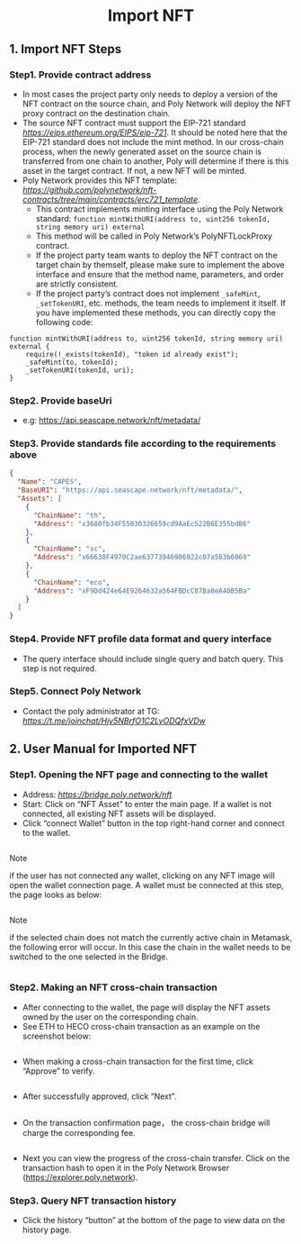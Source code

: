 <h1 align="center">Import NFT</h1>

## 1. Import NFT Steps

### Step1. Provide contract address

- In most cases the project party only needs to deploy a version of the NFT contract on the source chain, and Poly
  Network will deploy the NFT proxy contract on the destination chain.
- The source NFT contract must support the EIP-721 standard *https://eips.ethereum.org/EIPS/eip-721*. It should be noted
  here that the EIP-721 standard does not include the mint method. In our cross-chain process, when the newly generated
  asset on the source chain is transferred from one chain to another, Poly will determine if there is this asset in the
  target contract. If not, a new NFT will be minted.
- Poly Network provides this NFT
  template: *https://github.com/polynetwork/nft-contracts/tree/main/contracts/erc721_template*.
    - This contract implements minting interface using the Poly Network standard:
      `function mintWithURI(address to, uint256 tokenId, string memory uri) external`
    - This method will be called in Poly Network’s PolyNFTLockProxy contract.
    - If the project party team wants to deploy the NFT contract on the target chain by themself, please make sure to
      implement the above interface and ensure that the method name, parameters, and order are strictly consistent.
    - If the project party’s contract does not implement `_safeMint`, `_setTokenURI`, etc. methods, the team needs to
      implement it itself. If you have implemented these methods, you can directly copy the following code:
    

````solidity
function mintWithURI(address to, uint256 tokenId, string memory uri) external {
    require(!_exists(tokenId), "token id already exist");
    _safeMint(to, tokenId);
    _setTokenURI(tokenId, uri);
}

````

### Step2. Provide baseUri

- e.g: https://api.seascape.network/nft/metadata/

### Step3. Provide standards file according to the requirements above

```json
{
  "Name": "CAPES",
  "BaseURI": "https://api.seascape.network/nft/metadata/",
  "Assets": [
    {
      "ChainName": "th",
      "Address": "x3680fb34F55030326659cd9AaEc522B6E355bdB6"
    },
    {
      "ChainName": "sc",
      "Address": "x66638F4970C2ae63773946906922c07a583b6069"
    },
    {
      "ChainName": "eco",
      "Address": "xF9Dd424e64E9264632a564FBDcC87Ba8eA40B5Ba"
    }
  ]
}
```

### Step4. Provide NFT profile data format and query interface

- The query interface should include single query and batch query. This step is not required.

### Step5. Connect Poly Network

- Contact the poly administrator at TG: *https://t.me/joinchat/Hjv5NBrfO1C2LyODQfxVDw*

## 2. User Manual for Imported NFT

### Step1. Opening the NFT page and connecting to the wallet

- Address: *https://bridge.poly.network/nft*
- Start: Click on “NFT Asset” to enter the main page. If a wallet is not connected, all existing NFT assets will be
  displayed.
- Click “connect Wallet” button in the top right-hand corner and connect to the wallet.

<div align=center><img src="resources/nft_step1.png" alt=""/></div>

> [!NOTE]
> if the user has not connected any wallet, clicking on any NFT image will open the wallet connection page. A wallet must be connected at this step, the page looks as below:

<div align=center><img src="resources/nft_step2.png" alt=""/></div>

> [!NOTE]
> if the selected chain does not match the currently active chain in Metamask, the following error will occur. In this case the chain in the wallet needs to be switched to the one selected in the Bridge.

<div align=center><img src="resources/nft_step3.png" alt=""/></div>

### Step2. Making an NFT cross-chain transaction

- After connecting to the wallet, the page will display the NFT assets owned by the user on the corresponding chain.
- See ETH to HECO cross-chain transaction as an example on the screenshot below:

<div align=center><img src="resources/nft_step4.png" alt=""/></div>
<div align=center><img src="resources/nft_step5.png" alt=""/></div>

- When making a cross-chain transaction for the first time, click “Approve” to verify.

<div align=center><img src="resources/nft_step6.png" alt=""/></div>

- After successfully approved, click “Next”.

<div align=center><img src="resources/nft_step7.png" alt=""/></div>

- On the transaction confirmation page， the cross-chain bridge will charge the corresponding fee.

<div align=center><img src="resources/nft_step8.png" alt=""/></div>

- Next you can view the progress of the cross-chain transfer. Click on the transaction hash to open it in the Poly
  Network Browser (https://explorer.poly.network).

### Step3. Query NFT transaction history

- Click the history “button” at the bottom of the page to view data on the history page.

<div align=center><img src="resources/nft_step9.png" alt=""/></div>
<div align=center><img src="resources/nft_step10.png" alt=""/></div>
